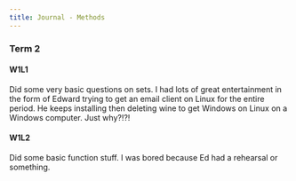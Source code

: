 ```yaml
---
title: Journal - Methods
---
```



### Term 2
#### W1L1
Did some very basic questions on sets. I had lots of great entertainment in the form of Edward trying to get an email client on Linux for the entire period. He keeps installing then deleting wine to get Windows on Linux on a Windows computer. Just why?!?!

#### W1L2
Did some basic function stuff. I was bored because Ed had a rehearsal or something.



